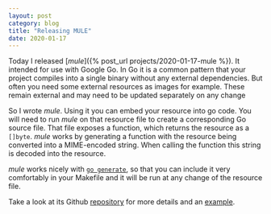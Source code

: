 ```yaml
---
layout: post
category: blog
title: "Releasing MULE"
date: 2020-01-17
---
```


Today I released [_mule_]({% post_url projects/2020-01-17-mule %}). It intended for use with Google Go. In Go it is a common pattern that your project compiles into a single binary without any external dependencies. But often you need some external resources as images for example. These remain external and may need to be updated separately on any change

So I wrote _mule_. Using it you can embed your resource into go code. You will need to run _mule_ on that resource file to create a corresponding Go source file. That file exposes a function, which returns the resource as a `[]byte`. _mule_ works by generating a function with the resource being converted into a MIME-encoded string. When calling the function this string is decoded into the resource.

_mule_ works nicely with [`go generate`](https://blog.golang.org/generate), so that you can include it very comfortably in your Makefile and it will be run at any change of the resource file.

Take a look at its Github [repository](https://github.com/wlbr/mule) for more details and an [example](https://github.com/wlbr/mule/tree/master/example).
